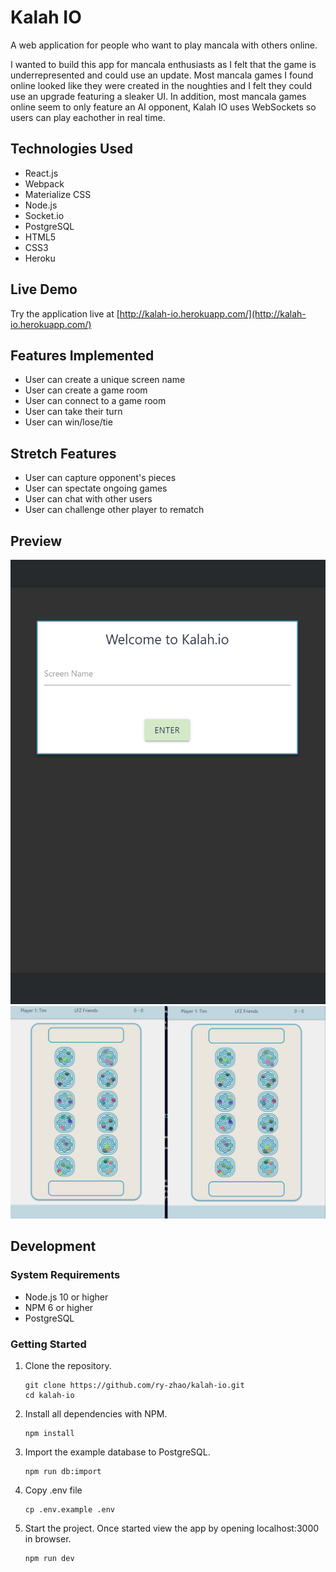 # Kalah IO

A web application for people who want to play mancala with others online.

I wanted to build this app for mancala enthusiasts as I felt that the game is underrepresented
and could use an update. Most mancala games I found online looked like they were
created in the noughties and I felt they could use an upgrade featuring a sleaker UI.
In addition, most mancala games online seem to only feature an AI opponent, Kalah IO
uses WebSockets so users can play eachother in real time.

## Technologies Used

- React.js
- Webpack
- Materialize CSS
- Node.js
- Socket.io
- PostgreSQL
- HTML5
- CSS3
- Heroku

## Live Demo

Try the application live at [http://kalah-io.herokuapp.com/](http://kalah-io.herokuapp.com/)

## Features Implemented

- User can create a unique screen name
- User can create a game room
- User can connect to a game room
- User can take their turn
- User can win/lose/tie

## Stretch Features

- User can capture opponent's pieces
- User can spectate ongoing games
- User can chat with other users
- User can challenge other player to rematch

## Preview

![Kalah IO Login](https://raw.githubusercontent.com/ry-zhao/final-project/master/server/public/images/kalah-1.gif)
![Playing Mancala](https://raw.githubusercontent.com/ry-zhao/final-project/master/server/public/images/kalah-2.gif)

## Development

### System Requirements

- Node.js 10 or higher
- NPM 6 or higher
- PostgreSQL

### Getting Started

1. Clone the repository.

    ```shell
    git clone https://github.com/ry-zhao/kalah-io.git
    cd kalah-io
    ```

2. Install all dependencies with NPM.

    ```shell
    npm install
    ```

3. Import the example database to PostgreSQL.

    ```shell
    npm run db:import
    ```

4. Copy .env file

    ```shell
    cp .env.example .env
    ```

5. Start the project. Once started view the app by opening localhost:3000 in browser.

    ```shell
    npm run dev
    ```
